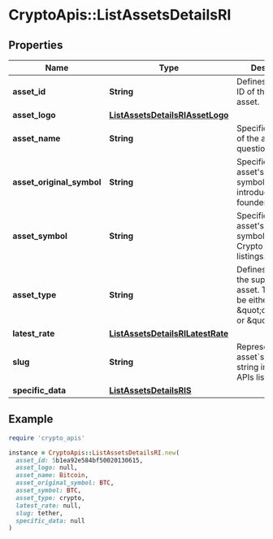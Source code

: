 # CryptoApis::ListAssetsDetailsRI

## Properties

| Name | Type | Description | Notes |
| ---- | ---- | ----------- | ----- |
| **asset_id** | **String** | Defines the unique ID of the specific asset. |  |
| **asset_logo** | [**ListAssetsDetailsRIAssetLogo**](ListAssetsDetailsRIAssetLogo.md) |  |  |
| **asset_name** | **String** | Specifies the name of the asset in question. |  |
| **asset_original_symbol** | **String** | Specifies the asset&#39;s original symbol as introduced by its founders. |  |
| **asset_symbol** | **String** | Specifies the asset&#39;s unique symbol in the Crypto APIs listings. |  |
| **asset_type** | **String** | Defines the type of the supported asset. This could be either \&quot;crypto\&quot; or \&quot;fiat\&quot;. |  |
| **latest_rate** | [**ListAssetsDetailsRILatestRate**](ListAssetsDetailsRILatestRate.md) |  |  |
| **slug** | **String** | Represents the asset&#x60;s unique slug string in Crypto APIs listings. | [optional] |
| **specific_data** | [**ListAssetsDetailsRIS**](ListAssetsDetailsRIS.md) |  |  |

## Example

```ruby
require 'crypto_apis'

instance = CryptoApis::ListAssetsDetailsRI.new(
  asset_id: 5b1ea92e584bf50020130615,
  asset_logo: null,
  asset_name: Bitcoin,
  asset_original_symbol: BTC,
  asset_symbol: BTC,
  asset_type: crypto,
  latest_rate: null,
  slug: tether,
  specific_data: null
)
```


